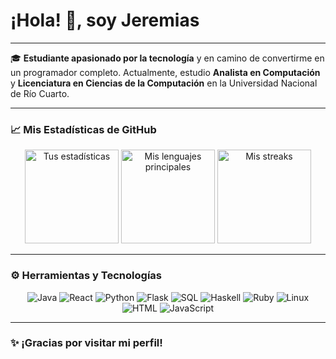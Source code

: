 # ¡Hola! 👋, soy Jeremias

---

🎓 **Estudiante apasionado por la tecnología** y en camino de convertirme en un programador completo. Actualmente, estudio **Analista en Computación** y **Licenciatura en Ciencias de la Computación** en la Universidad Nacional de Río Cuarto.

---

### 📈 Mis Estadísticas de GitHub

<div align="center">
  <img height="150em" src="https://github-readme-stats.vercel.app/api?username=jeremiasavaro&show_icons=true&theme=radical&count_private=true&hide=stars" alt="Tus estadísticas"/>
  <img height="150em" src="https://github-readme-stats.vercel.app/api/top-langs/?username=jeremiasavaro&layout=compact&theme=radical&langs_count=8" alt="Mis lenguajes principales"/>
  <img height="150em" src="https://github-readme-streak-stats.herokuapp.com?user=jeremiasavaro&theme=radical&hide_border=true&border_radius=5&date_format=j%20M%5B%20Y%5D" alt="Mis streaks"/>
</div>

---

### ⚙️ Herramientas y Tecnologías

<div align="center">
  <img src="https://img.shields.io/badge/Java-007396?style=for-the-badge&logo=java&logoColor=white" alt="Java"/>
  <img src="https://img.shields.io/badge/React-61DAFB?style=for-the-badge&logo=react&logoColor=black" alt="React"/>
  <img src="https://img.shields.io/badge/Python-3776AB?style=for-the-badge&logo=python&logoColor=white" alt="Python"/>
  <img src="https://img.shields.io/badge/Flask-000000?style=for-the-badge&logo=flask&logoColor=white" alt="Flask"/>
  <img src="https://img.shields.io/badge/SQL-4479A1?style=for-the-badge&logo=sql&logoColor=white" alt="SQL"/>
  <img src="https://img.shields.io/badge/Haskell-5D4F85?style=for-the-badge&logo=haskell&logoColor=white" alt="Haskell"/>
  <img src="https://img.shields.io/badge/Ruby-CC342D?style=for-the-badge&logo=ruby&logoColor=white" alt="Ruby"/>
  <img src="https://img.shields.io/badge/Linux-FCC624?style=for-the-badge&logo=linux&logoColor=black" alt="Linux"/>
  <img src="https://img.shields.io/badge/HTML-E34F26?style=for-the-badge&logo=html5&logoColor=white" alt="HTML"/>
  <img src="https://img.shields.io/badge/JavaScript-F7DF1E?style=for-the-badge&logo=javascript&logoColor=black" alt="JavaScript"/>
</div>


---

### ✨ ¡Gracias por visitar mi perfil!
